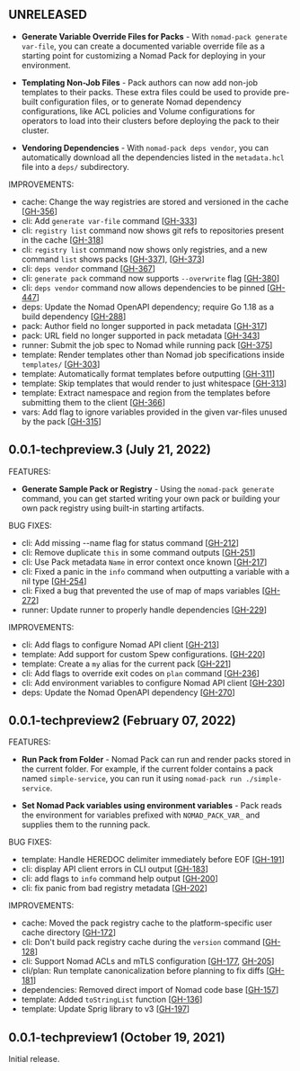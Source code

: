 ## UNRELEASED

* **Generate Variable Override Files for Packs** - With
`nomad-pack generate var-file`, you can create a documented variable override
file as a starting point for customizing a Nomad Pack for deploying in your
environment.

* **Templating Non-Job Files** - Pack authors can now add non-job templates to
their packs. These extra files could be used to provide pre-built configuration
files, or to generate Nomad dependency configurations, like ACL policies and
Volume configurations for operators to load into their clusters before deploying
the pack to their cluster.

* **Vendoring Dependencies** - With `nomad-pack deps vendor`, you can
automatically download all the dependencies listed in the `metadata.hcl` file
into a `deps/` subdirectory. 

IMPROVEMENTS:

* cache: Change the way registries are stored and versioned in the cache [[GH-356](https://github.com/hashicorp/nomad-pack/pull/356)]
* cli: Add `generate var-file` command [[GH-333](https://github.com/hashicorp/nomad-pack/pull/333)]
* cli: `registry list` command now shows git refs to repositories present in the cache [[GH-318](https://github.com/hashicorp/nomad-pack/pull/318)]
* cli: `registry list` command now shows only registries, and a new command `list` shows packs [[GH-337](https://github.com/hashicorp/nomad-pack/pull/337)], [[GH-373](https://github.com/hashicorp/nomad-pack/pull/373)]
* cli: `deps vendor` command [[GH-367](https://github.com/hashicorp/nomad-pack/pull/367)]
* cli: `generate pack` command now supports `--overwrite` flag [[GH-380](https://github.com/hashicorp/nomad-pack/pull/380)]
* cli: `deps vendor` command now allows dependencies to be pinned [[GH-447](https://github.com/hashicorp/nomad-pack/pull/447)]
* deps: Update the Nomad OpenAPI dependency; require Go 1.18 as a build dependency [[GH-288](https://github.com/hashicorp/nomad-pack/pull/288)]
* pack: Author field no longer supported in pack metadata [[GH-317](https://github.com/hashicorp/nomad-pack/pull/317)]
* pack: URL field no longer supported in pack metadata [[GH-343](https://github.com/hashicorp/nomad-pack/pull/343)]
* runner: Submit the job spec to Nomad while running pack [[GH-375](https://github.com/hashicorp/nomad-pack/pull/375)]
* template: Render templates other than Nomad job specifications inside `templates/` [[GH-303](https://github.com/hashicorp/nomad-pack/pull/303)]
* template: Automatically format templates before outputting [[GH-311](https://github.com/hashicorp/nomad-pack/pull/311)]
* template: Skip templates that would render to just whitespace [[GH-313](https://github.com/hashicorp/nomad-pack/pull/313)]
* template: Extract namespace and region from the templates before submitting them to the client [[GH-366](https://github.com/hashicorp/nomad-pack/pull/366)]
* vars: Add flag to ignore variables provided in the given var-files unused by the pack [[GH-315](https://github.com/hashicorp/nomad-pack/pull/315)]

## 0.0.1-techpreview.3 (July 21, 2022)

FEATURES:

* **Generate Sample Pack or Registry** - Using the `nomad-pack generate` command,
  you can get started writing your own pack or building your own pack registry
  using built-in starting artifacts.

BUG FIXES:

* cli: Add missing --name flag for status command [[GH-212](https://github.com/hashicorp/nomad-pack/pull/212)]
* cli: Remove duplicate `this` in some command outputs [[GH-251](https://github.com/hashicorp/nomad-pack/pull/251)]
* cli: Use Pack metadata `Name` in error context once known [[GH-217](https://github.com/hashicorp/nomad-pack/pull/217)]
* cli: Fixed a panic in the `info` command when outputting a variable with a nil type [[GH-254](https://github.com/hashicorp/nomad-pack/pull/254)]
* cli: Fixed a bug that prevented the use of map of maps variables [[GH-272](https://github.com/hashicorp/nomad-pack/pull/272)]
* runner: Update runner to properly handle dependencies [[GH-229](https://github.com/hashicorp/nomad-pack/pull/229)]

IMPROVEMENTS:

* cli: Add flags to configure Nomad API client [[GH-213](https://github.com/hashicorp/nomad-pack/pull/213)]
* template: Add support for custom Spew configurations. [[GH-220](https://github.com/hashicorp/nomad-pack/pull/220)]
* template: Create a `my` alias for the current pack [[GH-221](https://github.com/hashicorp/nomad-pack/pull/221)]
* cli: Add flags to override exit codes on `plan` command [[GH-236](https://github.com/hashicorp/nomad-pack/pull/236)]
* cli: Add environment variables to configure Nomad API client [[GH-230](https://github.com/hashicorp/nomad-pack/pull/230)]
* deps: Update the Nomad OpenAPI dependency [[GH-270](https://github.com/hashicorp/nomad-pack/pull/271)]

## 0.0.1-techpreview2 (February 07, 2022)

FEATURES:

* **Run Pack from Folder** - Nomad Pack can run and render packs stored in the current folder. For example, if the current folder
  contains a pack named `simple-service`, you can run it using `nomad-pack run ./simple-service`.

* **Set Nomad Pack variables using environment variables** - Pack reads the
  environment for variables prefixed with `NOMAD_PACK_VAR_` and supplies them to
  the running pack.

BUG FIXES:

* template: Handle HEREDOC delimiter immediately before EOF [[GH-191](https://github.com/hashicorp/nomad-pack/pull/191)]
* cli: display API client errors in CLI output [[GH-183](https://github.com/hashicorp/nomad-pack/pull/183)]
* cli: add flags to `info` command help output [[GH-200](https://github.com/hashicorp/nomad-pack/pull/200)]
* cli: fix panic from bad registry metadata [[GH-202](https://github.com/hashicorp/nomad-pack/pull/202)]

IMPROVEMENTS:

* cache: Moved the pack registry cache to the platform-specific user cache directory [[GH-172](https://github.com/hashicorp/nomad-pack/pull/172)]
* cli: Don't build pack registry cache during the `version` command [[GH-128](https://github.com/hashicorp/nomad-pack/pull/128)]
* cli: Support Nomad ACLs and mTLS configuration [[GH-177](https://github.com/hashicorp/nomad-pack/pull/177), [GH-205](https://github.com/hashicorp/nomad-pack/pull/205)]
* cli/plan: Run template canonicalization before planning to fix diffs [[GH-181](https://github.com/hashicorp/nomad-pack/pull/181)]
* dependencies: Removed direct import of Nomad code base [[GH-157](https://github.com/hashicorp/nomad-pack/pull/157)]
* template: Added `toStringList` function [[GH-136](https://github.com/hashicorp/nomad-pack/pull/136)]
* template: Update Sprig library to v3 [[GH-197](https://github.com/hashicorp/nomad-pack/pull/197)]


## 0.0.1-techpreview1 (October 19, 2021)

Initial release.
